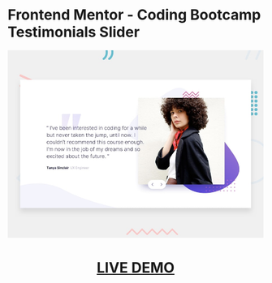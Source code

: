 # Frontend Mentor - Coding Bootcamp Testimonials Slider

![Design preview for the Coding Bootcamp Testimonials Slider coding challenge](./design/desktop-preview.jpg)

[<h1 align="center">**LIVE DEMO**</h1>](https://coding-bootcamp-testimonials-slider.netlify.app/)
